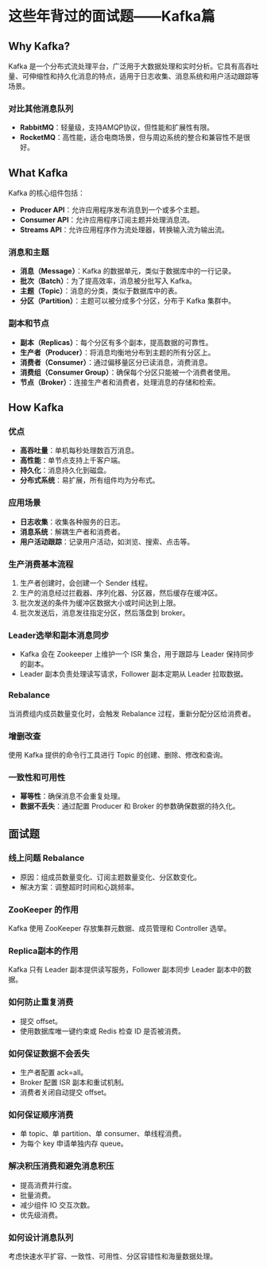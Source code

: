 # 这些年背过的面试题——Kafka篇

## Why Kafka?

Kafka 是一个分布式流处理平台，广泛用于大数据处理和实时分析。它具有高吞吐量、可伸缩性和持久化消息的特点，适用于日志收集、消息系统和用户活动跟踪等场景。

### 对比其他消息队列

- **RabbitMQ**：轻量级，支持AMQP协议，但性能和扩展性有限。
- **RocketMQ**：高性能，适合电商场景，但与周边系统的整合和兼容性不是很好。

## What Kafka

Kafka 的核心组件包括：

- **Producer API**：允许应用程序发布消息到一个或多个主题。
- **Consumer API**：允许应用程序订阅主题并处理消息流。
- **Streams API**：允许应用程序作为流处理器，转换输入流为输出流。

### 消息和主题

- **消息（Message）**：Kafka 的数据单元，类似于数据库中的一行记录。
- **批次（Batch）**：为了提高效率，消息被分批写入 Kafka。
- **主题（Topic）**：消息的分类，类似于数据库中的表。
- **分区（Partition）**：主题可以被分成多个分区，分布于 Kafka 集群中。

### 副本和节点

- **副本（Replicas）**：每个分区有多个副本，提高数据的可靠性。
- **生产者（Producer）**：将消息均衡地分布到主题的所有分区上。
- **消费者（Consumer）**：通过偏移量区分已读消息，消费消息。
- **消费组（Consumer Group）**：确保每个分区只能被一个消费者使用。
- **节点（Broker）**：连接生产者和消费者，处理消息的存储和检索。

## How Kafka

### 优点

- **高吞吐量**：单机每秒处理数百万消息。
- **高性能**：单节点支持上千客户端。
- **持久化**：消息持久化到磁盘。
- **分布式系统**：易扩展，所有组件均为分布式。

### 应用场景

- **日志收集**：收集各种服务的日志。
- **消息系统**：解耦生产者和消费者。
- **用户活动跟踪**：记录用户活动，如浏览、搜索、点击等。

### 生产消费基本流程

1. 生产者创建时，会创建一个 Sender 线程。
2. 生产的消息经过拦截器、序列化器、分区器，然后缓存在缓冲区。
3. 批次发送的条件为缓冲区数据大小或时间达到上限。
4. 批次发送后，消息发往指定分区，然后落盘到 broker。

### Leader选举和副本消息同步

- Kafka 会在 Zookeeper 上维护一个 ISR 集合，用于跟踪与 Leader 保持同步的副本。
- Leader 副本负责处理读写请求，Follower 副本定期从 Leader 拉取数据。

### Rebalance

当消费组内成员数量变化时，会触发 Rebalance 过程，重新分配分区给消费者。

### 增删改查

使用 Kafka 提供的命令行工具进行 Topic 的创建、删除、修改和查询。

### 一致性和可用性

- **幂等性**：确保消息不会重复处理。
- **数据不丢失**：通过配置 Producer 和 Broker 的参数确保数据的持久化。

## 面试题

### 线上问题 Rebalance

- 原因：组成员数量变化、订阅主题数量变化、分区数变化。
- 解决方案：调整超时时间和心跳频率。

### ZooKeeper 的作用

Kafka 使用 ZooKeeper 存放集群元数据、成员管理和 Controller 选举。

### Replica副本的作用

Kafka 只有 Leader 副本提供读写服务，Follower 副本同步 Leader 副本中的数据。

### 如何防止重复消费

- 提交 offset。
- 使用数据库唯一键约束或 Redis 检查 ID 是否被消费。

### 如何保证数据不会丢失

- 生产者配置 ack=all。
- Broker 配置 ISR 副本和重试机制。
- 消费者关闭自动提交 offset。

### 如何保证顺序消费

- 单 topic、单 partition、单 consumer、单线程消费。
- 为每个 key 申请单独内存 queue。

### 解决积压消费和避免消息积压

- 提高消费并行度。
- 批量消费。
- 减少组件 IO 交互次数。
- 优先级消费。

### 如何设计消息队列

考虑快速水平扩容、一致性、可用性、分区容错性和海量数据处理。